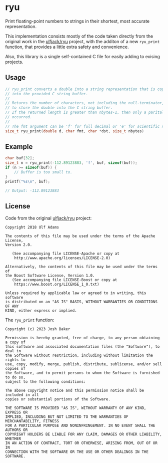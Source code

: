 # ryu

Print floating-point numbers to strings in their shortest, most accurate
representation.

This implementation consists mostly of the code taken directly from the
original work in the [ulfjack/ryu](https://github.com/ulfjack/ryu) project,
with the additon of a new `ryu_print` function, that provides a little extra
safety and convenience. 

Also, this library is a single self-contained C file for easily adding to
exising projects.

## Usage

```C
// ryu_print converts a double into a string representation that is copied
// into the provided C string buffer.
//
// Returns the number of characters, not including the null-terminator, needed
// to store the double into the C string buffer.
// If the returned length is greater than nbytes-1, then only a parital copy
// occurred.
// 
// The fmt argument can be 'f' for full decimal or 'e' for scientific notation.
size_t ryu_print(double d, char fmt, char *dst, size_t nbytes)
```

## Example

```C
char buf[32];
size_t n = ryu_print(-112.89123883, 'f', buf, sizeof(buf));
if (n >= sizeof(buf)) {
	// Buffer is too small to.
}
printf("%s\n", buf);

// Output: -112.89123883
```

## License

Code from the original [ulfjack/ryu](https://github.com/ulfjack/ryu) project:

```
Copyright 2018 Ulf Adams

The contents of this file may be used under the terms of the Apache License,
Version 2.0.

   (See accompanying file LICENSE-Apache or copy at
    http://www.apache.org/licenses/LICENSE-2.0)

Alternatively, the contents of this file may be used under the terms of
the Boost Software License, Version 1.0.
   (See accompanying file LICENSE-Boost or copy at
    https://www.boost.org/LICENSE_1_0.txt)

Unless required by applicable law or agreed to in writing, this software
is distributed on an "AS IS" BASIS, WITHOUT WARRANTIES OR CONDITIONS OF ANY
KIND, either express or implied.
```

The `ryu_print` function:

```
Copyright (c) 2023 Josh Baker

Permission is hereby granted, free of charge, to any person obtaining a copy of
this software and associated documentation files (the "Software"), to deal in
the Software without restriction, including without limitation the rights to
use, copy, modify, merge, publish, distribute, sublicense, and/or sell copies of
the Software, and to permit persons to whom the Software is furnished to do so,
subject to the following conditions:

The above copyright notice and this permission notice shall be included in all
copies or substantial portions of the Software.

THE SOFTWARE IS PROVIDED "AS IS", WITHOUT WARRANTY OF ANY KIND, EXPRESS OR
IMPLIED, INCLUDING BUT NOT LIMITED TO THE WARRANTIES OF MERCHANTABILITY, FITNESS
FOR A PARTICULAR PURPOSE AND NONINFRINGEMENT. IN NO EVENT SHALL THE AUTHORS OR
COPYRIGHT HOLDERS BE LIABLE FOR ANY CLAIM, DAMAGES OR OTHER LIABILITY, WHETHER
IN AN ACTION OF CONTRACT, TORT OR OTHERWISE, ARISING FROM, OUT OF OR IN
CONNECTION WITH THE SOFTWARE OR THE USE OR OTHER DEALINGS IN THE SOFTWARE.
```
